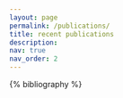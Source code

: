 ```yaml
---
layout: page
permalink: /publications/
title: recent publications
description: 
nav: true
nav_order: 2
---
```


<!-- _pages/publications.md -->
<div class="publications">

{% bibliography %}

</div>
